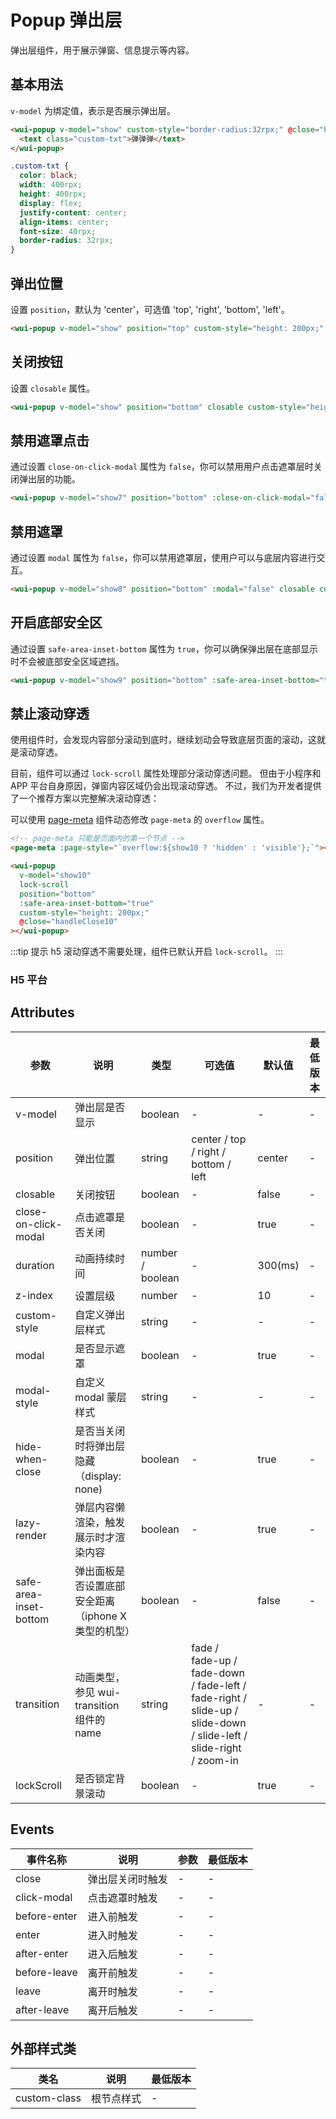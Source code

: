 <frame/>

# Popup 弹出层

弹出层组件，用于展示弹窗、信息提示等内容。

## 基本用法

`v-model` 为绑定值，表示是否展示弹出层。

```html
<wui-popup v-model="show" custom-style="border-radius:32rpx;" @close="handleClose">
  <text class="custom-txt">弹弹弹</text>
</wui-popup>
```

```css
.custom-txt {
  color: black;
  width: 400rpx;
  height: 400rpx;
  display: flex;
  justify-content: center;
  align-items: center;
  font-size: 40rpx;
  border-radius: 32rpx;
}
```

## 弹出位置

设置 `position`，默认为 'center'，可选值 'top', 'right', 'bottom', 'left'。

```html
<wui-popup v-model="show" position="top" custom-style="height: 200px;" @close="handleClose"></wui-popup>
```

## 关闭按钮

设置 `closable` 属性。

```html
<wui-popup v-model="show" position="bottom" closable custom-style="height: 200px;" @close="handleClose"></wui-popup>
```

## 禁用遮罩点击

通过设置 `close-on-click-modal` 属性为 `false`，你可以禁用用户点击遮罩层时关闭弹出层的功能。

```html
<wui-popup v-model="show7" position="bottom" :close-on-click-modal="false" closable custom-style="height: 200px;" @close="handleClose7"></wui-popup>
```

## 禁用遮罩

通过设置 `modal` 属性为 `false`，你可以禁用遮罩层，使用户可以与底层内容进行交互。

```html
<wui-popup v-model="show8" position="bottom" :modal="false" closable custom-style="height: 200px;" @close="handleClose8"></wui-popup>
```

## 开启底部安全区

通过设置 `safe-area-inset-bottom` 属性为 `true`，你可以确保弹出层在底部显示时不会被底部安全区域遮挡。

```html
<wui-popup v-model="show9" position="bottom" :safe-area-inset-bottom="true" custom-style="height: 200px;" @close="handleClose9"></wui-popup>
```

## 禁止滚动穿透

使用组件时，会发现内容部分滚动到底时，继续划动会导致底层页面的滚动，这就是滚动穿透。

目前，组件可以通过 `lock-scroll` 属性处理部分滚动穿透问题。 但由于小程序和 APP 平台自身原因，弹窗内容区域仍会出现滚动穿透。 不过，我们为开发者提供了一个推荐方案以完整解决滚动穿透：

可以使用 [page-meta](https://uniapp.dcloud.net.cn/component/page-meta#page-meta) 组件动态修改 `page-meta` 的 `overflow` 属性。

```html
<!-- page-meta 只能是页面内的第一个节点 -->
<page-meta :page-style="`overflow:${show10 ? 'hidden' : 'visible'};`"></page-meta>

<wui-popup
  v-model="show10"
  lock-scroll
  position="bottom"
  :safe-area-inset-bottom="true"
  custom-style="height: 200px;"
  @close="handleClose10"
></wui-popup>
```

:::tip 提示
h5 滚动穿透不需要处理，组件已默认开启 `lock-scroll`。
:::

### H5 平台

## Attributes

| 参数                   | 说明                                                | 类型             | 可选值                                                                                                           | 默认值  | 最低版本 |
| ---------------------- | --------------------------------------------------- | ---------------- | ---------------------------------------------------------------------------------------------------------------- | ------- | -------- |
| v-model                | 弹出层是否显示                                      | boolean          | -                                                                                                                | -       | -        |
| position               | 弹出位置                                            | string           | center / top / right / bottom / left                                                                             | center  | -        |
| closable               | 关闭按钮                                            | boolean          | -                                                                                                                | false   | -        |
| close-on-click-modal   | 点击遮罩是否关闭                                    | boolean          | -                                                                                                                | true    | -        |
| duration               | 动画持续时间                                        | number / boolean | -                                                                                                                | 300(ms) | -        |
| z-index                | 设置层级                                            | number           | -                                                                                                                | 10      | -        |
| custom-style           | 自定义弹出层样式                                    | string           | -                                                                                                                | -       | -        |
| modal                  | 是否显示遮罩                                        | boolean          | -                                                                                                                | true    | -        |
| modal-style            | 自定义 modal 蒙层样式                               | string           | -                                                                                                                | -       | -        |
| hide-when-close        | 是否当关闭时将弹出层隐藏（display: none)            | boolean          | -                                                                                                                | true    | -        |
| lazy-render            | 弹层内容懒渲染，触发展示时才渲染内容                | boolean          | -                                                                                                                | true    | -        |
| safe-area-inset-bottom | 弹出面板是否设置底部安全距离（iphone X 类型的机型） | boolean          | -                                                                                                                | false   | -        |
| transition             | 动画类型，参见 wui-transition 组件的 name           | string           | fade / fade-up / fade-down / fade-left / fade-right / slide-up / slide-down / slide-left / slide-right / zoom-in | -       | -        |
| lockScroll             | 是否锁定背景滚动                                    | boolean          | -                                                                                                                | true    | -        |

## Events

| 事件名称     | 说明             | 参数 | 最低版本 |
| ------------ | ---------------- | ---- | -------- |
| close        | 弹出层关闭时触发 | -    | -        |
| click-modal  | 点击遮罩时触发   | -    | -        |
| before-enter | 进入前触发       | -    | -        |
| enter        | 进入时触发       | -    | -        |
| after-enter  | 进入后触发       | -    | -        |
| before-leave | 离开前触发       | -    | -        |
| leave        | 离开时触发       | -    | -        |
| after-leave  | 离开后触发       | -    | -        |

## 外部样式类

| 类名         | 说明       | 最低版本 |
| ------------ | ---------- | -------- |
| custom-class | 根节点样式 | -        |
